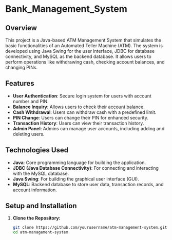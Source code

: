 # Bank_Management_System

## Overview

This project is a Java-based ATM Management System that simulates the basic functionalities of an Automated Teller Machine (ATM). The system is developed using Java Swing for the user interface, JDBC for database connectivity, and MySQL as the backend database. It allows users to perform operations like withdrawing cash, checking account balances, and changing PINs.

## Features

- **User Authentication**: Secure login system for users with account number and PIN.
- **Balance Inquiry**: Allows users to check their account balance.
- **Cash Withdrawal**: Users can withdraw cash with a predefined limit.
- **PIN Change**: Users can change their PIN for enhanced security.
- **Transaction History**: Users can view their transaction history.
- **Admin Panel**: Admins can manage user accounts, including adding and deleting users.

## Technologies Used

- **Java**: Core programming language for building the application.
- **JDBC (Java Database Connectivity)**: For connecting and interacting with the MySQL database.
- **Java Swing**: For building the graphical user interface (GUI).
- **MySQL**: Backend database to store user data, transaction records, and account information.

## Setup and Installation

1. **Clone the Repository:**
   ```bash
   git clone https://github.com/yourusername/atm-management-system.git
   cd atm-management-system
